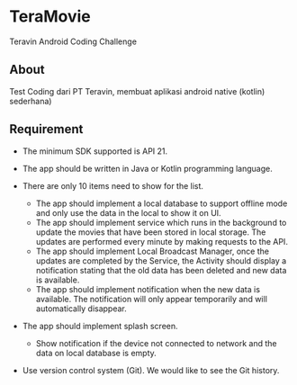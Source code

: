 # TeraMovie
Teravin Android Coding Challenge

## About
Test Coding dari PT Teravin, membuat aplikasi android native (kotlin) sederhana)

## Requirement
- The minimum SDK supported is API 21.
- The app should be written in Java or Kotlin programming language.
- There are only 10 items need to show for the list.
  - The app should implement a local database to support offline mode and only use the data in the local to show it on UI.
  - The app should implement service which runs in the background to update the movies that have been stored in local storage. The updates are performed every minute by making requests to the API.
  - The app should implement Local Broadcast Manager, once the updates are completed by the Service, the Activity should display a notification stating that the old data has been deleted and new data is available.
  - The app should implement notification when the new data is available. The notification will only appear temporarily and will automatically disappear.

- The app should implement splash screen.
  - Show notification if the device not connected to network and the data on local database is empty.

- Use version control system (Git). We would like to see the Git history.
